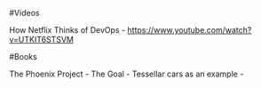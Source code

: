 #Videos

How Netflix Thinks of DevOps - https://www.youtube.com/watch?v=UTKIT6STSVM

#Books

The Phoenix Project - 
The Goal - 
Tessellar cars as an example - 
